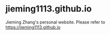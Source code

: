 # jieming1113.github.io
Jieming Zhang's personal website. Please refer to https://jieming1113.github.io
